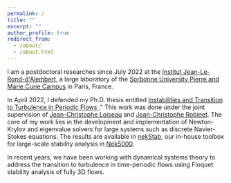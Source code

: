 ```yaml
---
permalink: /
title: ""
excerpt: ""
author_profile: true
redirect_from: 
  - /about/
  - /about.html
---
```


I am a postdoctoral researches since July 2022 at the [Institut Jean-Le-Rond-d'Alembert](http://www.dalembert.upmc.fr/ijlrda/), a large laboratory of the [Sorbonne University Pierre and Marie Curie Campus](https://goo.gl/maps/DNvQgSaevBBmWtos7) in Paris, France.

In April 2022, I defended my Ph.D. thesis entitled [Instabilities and Transition to Turbulence in Periodic Flows
](https://www.researchgate.net/publication/362536309_Instabilities_and_transition_to_turbulence_in_periodic_flows)." This work was done under the joint supervision of [Jean-Christophe Loiseau](https://loiseaujc.github.io/) and [Jean-Christophe Robinet](https://scholar.google.fr/citations?user=xlpB1PIAAAAJ&hl=fr). The core of my work lies in the development and implementation of Newton-Krylov and eigenvalue solvers for large systems such as discrete Navier-Stokes equations. The results are available in [nekStab](https://github.com/nekStab), our in-house toolbox for large-scale stability analysis in [Nek5000](https://github.com/Nek5000).

In recent years, we have been working with dynamical systems theory to address the transition to turbulence in time-periodic flows using Floquet stability analysis of fully 3D flows.

<!---

Research Activity
======

Transition to turbulence : Transition to turbulence is one of the most important unsolved problem in fluid dynamics. From an engineering point of view, turbulence may be beneficial (e.g. in mixing problems) or detrimental (e.g. in aerodynamics applications). In either case, a better understanding of the physical mechanisms causing the flow to transition to turbulence is needed. This increased understanding may then be used to try to promote or delay transition. In this context, part of my research is dedicated to understanding these mechanisms and predicting the onset of turbulence by using tools from dynamical system theory. In particular, we develop large-scale Newton-Krylov and eigenvalue solvers to perform stability analyses of fully three-dimensional flow configurations. This work has recently culminated in the development of nekStab, a user-friendly toolbox for the spectral element solver Nek5000. This toolbox will be released as open-source very shortly.
 --->
